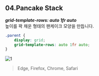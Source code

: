 
## 04.Pancake Stack

***grid-template-rows: auto 1fr auto*** <br>
높이를 꽉 채운 형태의 팬케이크 모양을 만듭니다.

```css
.parent {
    display: grid;
    grid-template-rows: auto 1fr auto;
}	
```
![1](https://user-images.githubusercontent.com/7742074/138308113-7600c678-25c5-4052-b54e-4881030b2990.JPG)


> Edge, Firefox, Chrome, Safari
~~~~